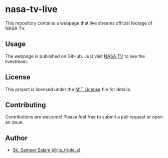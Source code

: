# nasa-tv-live

This repository contains a webpage that live streams official footage of NASA TV.

## Usage

The webpage is published on GitHub. Just visit [NASA TV](https://its-triple-s.github.io/nasa-tv-live/) to see the livestream.

## License

This project is licensed under the [MIT License](LICENSE) file for details.

## Contributing

Contributions are welcome! Please feel free to submit a pull request or open an issue.

## Author

- [Sk. Sameer Salam (@its_triple_s)](https://github.com/its-triple-s)
